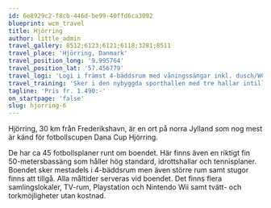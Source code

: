 ```yaml
---
id: 6e8929c2-f8cb-446d-be99-40ffd6ca3092
blueprint: wcm_travel
title: Hjörring
author: little_admin
travel_gallery: 8512;6123;6121;6118;3281;8511
travel_place: 'Hjörring, Danmark'
travel_position_long: '9.995764'
travel_position_lat: '57.456779'
travel_logi: 'Logi i främst 4-bäddsrum med våningssängar inkl. dusch/WC/TV.  Enkel och dubbelrum går att boka mot tillägg.'
travel_training: 'Sker i den nybyggda sporthallen med tre hallar intill boendet. Det finns även fotbollsplaner med naturgräs/konstgräs ca 100 meter från boendet samt en 50 meters simhall på gångavstånd som ni kan besöka till ett reducerat pris.'
tagline: 'Pris fr. 1.490:-'
on_startpage: 'false'
slug: hjorring-6
---
```

<p>Hjörring, 30 km från Frederikshavn, är en ort på norra Jylland som nog mest är känd för fotbollscupen Dana Cup Hjörring.</p>
<p>De har ca 45 fotbollsplaner runt om boendet. Här finns även en riktigt fin 50-metersbassäng som håller hög standard, idrottshallar och tennisplaner. Boendet sker mestadels i 4-bäddsrum men även större rum samt stugor finns att tillgå. Alla måltider serveras vid boendet. Det finns flera samlingslokaler, TV-rum, Playstation och Nintendo Wii samt tvätt- och torkmöjligheter utan kostnad.</p>
